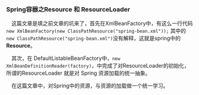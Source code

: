 ### Spring容器之Resource 和 ResourceLoader
&ensp;&ensp;这篇文章是填之前文章的坑来了，首先在XmlBeanFactory中，有这么一行代码 `new XmlBeanFactory(new ClassPathResource("spring-bean.xml"));`
其中的 `new ClassPathResource("spring-bean.xml")`没有解释，这就是spring中的**Resource**。

&ensp;&ensp;其次，在 DefaultListableBeanFactory中，`new XmlBeanDefinitionReader(factory)`，中完成了对ResourceLoader的初始化，所谓的ResourceLoader
就是对 Spring 资源加载的统一抽象。

&ensp;&ensp;在这篇文章中，对Spring中的资源，与资源的加载做一个统一学习。


